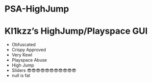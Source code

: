 # PSA-HighJump
# Kl1kzz’s HighJump/Playspace GUI 
- Obfuscated
- ⁠Crispy Approved
- ⁠Very Kewl
- ⁠Playspace Abuse
- ⁠High Jump
- ⁠Sliders
😎😎😎😎😎😎😎😎😎😎😎
- null is fat
